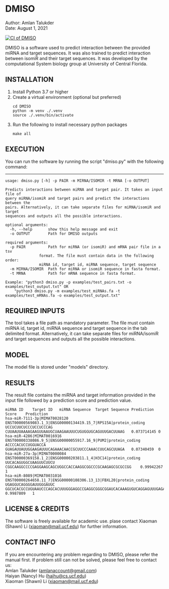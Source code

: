 # DMISO

Author: Amlan Talukder\
Date: August 1, 2021

[![CI of DMISO](https://github.com/amlantalukder/DMISO/actions/workflows/ci.yml/badge.svg)](https://github.com/amlantalukder/DMISO/actions/workflows/ci.yml)

DMISO is a software used to predict interaction between the provided miRNA and target sequences. 
It was also trained to predict interaction between isomiR and their target sequences. 
It was developed by the computational System biology group at University of Central Florida.


INSTALLATION
--------------------------------------------------------------------------------------------
   1. Install Python 3.7 or higher
   2. Create a virtual environment (optional but preferred)
		```
		cd DMISO
		python -m venv ./.venv
		source ./.venv/bin/activate
		```
   3. Run the following to install necessary python packages
		```
		make all
		```

EXECUTION 
--------------------------------------------------------------------------------------------------------------------------------------

   You can run the software by running the script "dmiso.py" with the following command:
   
   ----------------------------------------------------------------------------------------
   
	usage: dmiso.py [-h] -p PAIR -m MIRNA/ISOMIR -t MRNA [-o OUTPUT]

	Predicts interactions between miRNA and target pair. It takes an input file of
	query miRNA/isomiR and target pairs and predict the interactions between the
	pairs. Alternatively, it can take separate files for miRNA/isomiR and target
	sequences and outputs all the possible interactions.

	optional arguments:
	  -h, --help       show this help message and exit
	  -o OUTPUT        Path for DMISO outputs

	required arguments:
	  -p PAIR          Path for miRNA (or isomiR) and mRNA pair file in a tsv
		           format. The file must contain data in the following order:
		           miRNA id, target id, miRNA sequence, target sequence
	  -m MIRNA/ISOMIR  Path for miRNA or isomiR sequence in fasta format.
	  -t MRNA          Path for mRNA sequence in fasta format.

	Example: "python3 dmiso.py -p examples/test_pairs.txt -o examples/test_output.txt" OR
		"python3 dmiso.py -m examples/test_miRNAs.fa -t examples/test_mRNAs.fa -o examples/test_output.txt"


REQUIRED INPUTS
---------------------------------------------------------------------------------------------
The tool takes a file path as mandatory parameter. The file must contain miRNA id, target id, miRNA sequence and target sequence in the tab delimited format.
Alternatively, it can take separate files for miRNA/isomiR and target sequences and outputs all the possible interactions.

MODEL
----------------------------------------------------------------------------------------------------------------------------------
The model file is stored under "models" directory.


RESULTS
----------------------------------------------------------------------------------------------------------------------------------
The result file contains the miRNA and target information provided in the input file followed by a prediction score and prediction value.

```
miRNA ID	Target ID	miRNA Sequence	Target Sequence	Prediction Score	Prediction
hsa-miR-7111-3p|MIMAT0028120	ENST00000569083.1_3|ENSG00000134419.15_7|RPS15A|protein_coding	UCCUCUUCUCCCUCCUCCCAG	CUUAAUUAAAAGAAGUUAAUGCUAAGAAUUUCUGUGGUGCAGUUUGACUUAAG	0.073714145	0
hsa-miR-4286|MIMAT0016916	ENST00000338086.9_5|ENSG00000055917.16_9|PUM2|protein_coding	ACCCCACUCCUGGUACCA	GUAGAUUAUUGGAAGAUUUCAGAAACAACCGCUUCCCAAACCUUCAGCUUAGA	0.07340459	0
hsa-miR-27a-3p|MIMAT0000084	ENST00000369158.1_2|ENSG00000203811.1_4|H3C14|protein_coding	UUCACAGUGGCUAAGUUCUUCU	CGGCAAGGCCCCGAGGAAGCAGCUGGCCACCAAGGCGGCCCGCAAGAGCGCGCCGG	0.99942267	1
hsa-miR-8089|MIMAT0031016	ENST00000264658.11_7|ENSG00000108306.13_13|FBXL20|protein_coding	UGAGGUCAGGGGAUUGGGAUUC	GGCUCACGCCUGUAAUCCCAGCACUUUGGGAGGCCGAGGCGGGCGGAUCACAAAGUGUCAGGAGUUUGAGAACAG	0.9987809	1
```

LICENSE & CREDITS
-------------------------------------------------------------------------------------------------
The software is freely available for academic use.
plase contact Xiaoman (Shawn) Li (xiaoman@mail.ucf.edu) for further information. 


CONTACT INFO
-------------------------------------------------------------------------------------------------
If you are encountering any problem regarding to DMISO, please refer the manual first.
If problem still can not be solved, please feel free to contact us:\
Amlan Talukder (amlanaccount@gmail.com)\
Haiyan (Nancy) Hu (haihu@cs.ucf.edu)\
Xiaoman (Shawn) Li (xiaoman@mail.ucf.edu)
